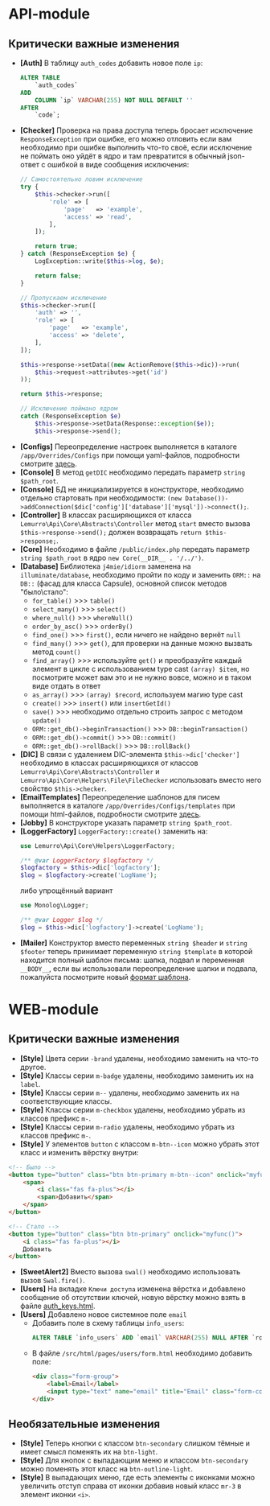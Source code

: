 # API-module

## Критически важные изменения
- **[Auth]** В таблицу `auth_codes` добавить новое поле `ip`:
  ```sql
  ALTER TABLE
      `auth_codes`
  ADD
      COLUMN `ip` VARCHAR(255) NOT NULL DEFAULT ''
  AFTER
      `code`;
  ```
- **[Checker]** Проверка на права доступа теперь бросает исключение `ResponseException` при ошибке, его можно отловить если вам необходимо при ошибке выполнить что-то своё, если исключение не поймать оно уйдёт в ядро и там превратится в обычный json-ответ с ошибкой в виде сообщения исключения:
  ```php
  // Самостоятельно ловим исключение
  try {
      $this->checker->run([
          'role' => [
              'page'   => 'example',
              'access' => 'read',
          ],
      ]);

      return true;
  } catch (ResponseException $e) {
      LogException::write($this->log, $e);

      return false;
  }

  // Пропускаем исключение
  $this->checker->run([
      'auth' => '',
      'role' => [
          'page'   => 'example',
          'access' => 'delete',
      ],
  ]);

  $this->response->setData((new ActionRemove($this->dic))->run(
      $this->request->attributes->get('id')
  ));

  return $this->response;

  // Исключение поймано ядром
  catch (ResponseException $e)
      $this->response->setData(Response::exception($e));
      $this->response->send();
  ```
- **[Configs]** Переопределение настроек выполняется в каталоге `/app/Overrides/Configs` при помощи yaml-файлов, подробности смотрите [здесь](../10_API-Сервер_(api)/20_Настройки_по_умолчанию/30_Config.md).
- **[Console]** В метод `getDIC` необходимо передать параметр `string $path_root`.
- **[Console]** БД не инициализируется в конструкторе, необходимо отдельно стартовать при необходимости: `(new Database())->addConnection($dic['config']['database']['mysql'])->connect();`.
- **[Controller]** В классах расширяющихся от класса `Lemurro\Api\Core\Abstracts\Controller` метод `start` вместо вызова `$this->response->send();` должен возвращать `return $this->response;`.
- **[Core]** Необходимо в файле `/public/index.php` передать параметр `string $path_root` в ядро `new Core(__DIR__ . '/../')`.
- **[Database]** Библиотека `j4mie/idiorm` заменена на `illuminate/database`, необходимо пройти по коду и заменить `ORM::` на `DB::` (фасад для класса Capsule), основной список методов "было\стало":
  - `for_table()` >>> `table()`
  - `select_many()` >>> `select()`
  - `where_null()` >>> `whereNull()`
  - `order_by_asc()` >>> `orderBy()`
  - `find_one()` >>> `first()`, если ничего не найдено вернёт `null`
  - `find_many()` >>> `get()`, для проверки на данные можно вызвать метод `count()`
  - `find_array()` >>> используйте `get()` и преобразуйте каждый элемент в цикле с использованием type cast `(array) $item`, но посмотрите может вам это и не нужно вовсе, можно и в таком виде отдать в ответ
  - `as_array()` >>> `(array) $record`, используем магию type cast
  - `create()` >>> `insert()` или `insertGetId()`
  - `save()` >>> необходимо отдельно строить запрос с методом `update()`
  - `ORM::get_db()->beginTransaction()` >>> `DB::beginTransaction()`
  - `ORM::get_db()->commit()` >>> `DB::commit()`
  - `ORM::get_db()->rollBack()` >>> `DB::rollBack()`
- **[DIC]** В связи с удалением DIC-элемента `$this->dic['checker']` необходимо в классах расширяющихся от классов `Lemurro\Api\Core\Abstracts\Controller` и `Lemurro\Api\Core\Helpers\File\FileChecker` использовать вместо него свойство `$this->checker`.
- **[EmailTemplates]** Переопределение шаблонов для писем выполняется в каталоге `/app/Overrides/Configs/templates` при помощи html-файлов, подробности смотрите [здесь](../10_API-Сервер_(api)/20_Настройки_по_умолчанию/40_Templates.md).
- **[Jobby]** В конструкторе указать параметр `string $path_root`.
- **[LoggerFactory]** `LoggerFactory::create()` заменить на:
  ```php
  use Lemurro\Api\Core\Helpers\LoggerFactory;

  /** @var LoggerFactory $logfactory */
  $logfactory = $this->dic['logfactory'];
  $log = $logfactory->create('LogName');
  ```
  либо упрощённый вариант
  ```php
  use Monolog\Logger;

  /** @var Logger $log */
  $log = $this->dic['logfactory']->create('LogName');
  ```
- **[Mailer]** Конструктор вместо переменных `string $header` и `string $footer` теперь принимает переменную `string $template` в которой находится полный шаблон письма: шапка, подвал и переменная `__BODY__`, если вы использовали переопределение шапки и подвала, пожалуйста посмотрите новый [формат шаблона](../10_API-Сервер_(api)/20_Настройки_по_умолчанию/40_Templates.md).

# WEB-module

## Критически важные изменения
- **[Style]** Цвета серии `-brand` удалены, необходимо заменить на что-то другое.
- **[Style]** Классы серии `m-badge` удалены, необходимо заменить их на `label`.
- **[Style]** Классы серии `m--` удалены, необходимо заменить их на соответствующие классы.
- **[Style]** Классы серии `m-checkbox` удалены, необходимо убрать из классов префикс `m-`.
- **[Style]** Классы серии `m-radio` удалены, необходимо убрать из классов префикс `m-`.
- **[Style]** У элементов `button` с классом `m-btn--icon` можно убрать этот класс и изменить вёрстку внутри:
```html
<!-- Было -->
<button type="button" class="btn btn-primary m-btn--icon" onclick="myfunc()">
    <span>
        <i class="fas fa-plus"></i>
        <span>Добавить</span>
    </span>
</button>

<!-- Стало -->
<button type="button" class="btn btn-primary" onclick="myfunc()">
    <i class="fas fa-plus"></i>
    Добавить
</button>
```
- **[SweetAlert2]** Вместо вызова `swal()` необходимо использовать вызов `Swal.fire()`.
- **[Users]** На вкладке `Ключи доступа` изменена вёрстка и добавлено сообщение об отсутствии ключей, новую вёрстку можно взять в файле [auth_keys.html](https://github.com/Lemurro/client-metronic/blob/v2.0.0/src/html/pages/users/auth_keys.html).
- **[Users]** Добавлено новое системное поле `email`
  - Добавить поле в схему таблицы `info_users`:
    ```sql
    ALTER TABLE `info_users` ADD `email` VARCHAR(255) NULL AFTER `roles`;
    ```
  - В файле `/src/html/pages/users/form.html` необходимо добавить поле:
    ```html
    <div class="form-group">
        <label>Email</label>
        <input type="text" name="email" title="Email" class="form-control js-user-id-1" />
    </div>
    ```

## Необязательные изменения
- **[Style]** Теперь кнопки с классом `btn-secondary` слишком тёмные и имеет смысл поменять их на `btn-light`.
- **[Style]** Для кнопок с выпадающим меню и классом `btn-secondary` можно поменять этот класс на `btn-outline-light`.
- **[Style]** В выпадающих меню, где есть элементы с иконками можно увеличить отступ справа от иконки добавив новый класс `mr-3` в элемент иконки `<i>`.